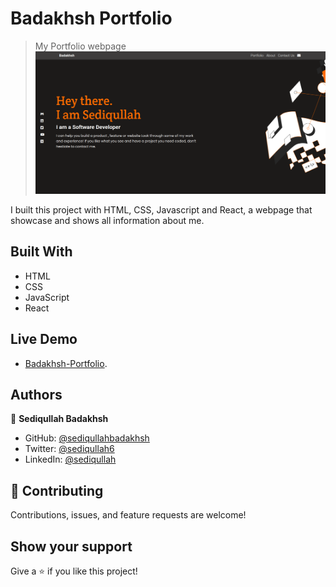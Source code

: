# Badakhsh Portfolio

> My Portfolio webpage
> ![screenshot](./image/screenshot.png)

I built this project with HTML, CSS, Javascript and React, a webpage that showcase and shows all information about me.

## Built With

- HTML
- CSS
- JavaScript
- React

## Live Demo

- [Badakhsh-Portfolio](https://badakhsh-portfolio.netlify.app//).

## Authors

👤 **Sediqullah Badakhsh**

- GitHub: [@sediqullahbadakhsh](https://github.com/sediqullahbadakhsh)
- Twitter: [@sediqullah6](https://twitter.com/sediqullah6)
- LinkedIn: [@sediqullah](https://linkedin.com/in/sediqullah)

## 🤝 Contributing

Contributions, issues, and feature requests are welcome!

## Show your support

Give a ⭐️ if you like this project!
